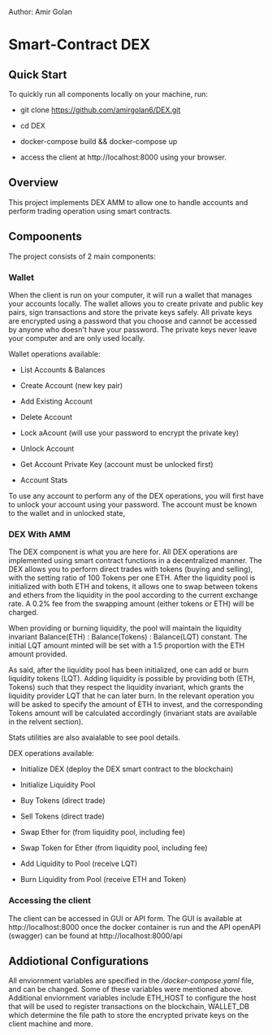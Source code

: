 Author: Amir Golan

# Smart-Contract DEX

## Quick Start

To quickly run all components locally on your machine, run:

- git clone https://github.com/amirgolan6/DEX.git

- cd DEX

- docker-compose build && docker-compose up

- access the client at http://localhost:8000 using your browser.


## Overview

This project implements DEX AMM to allow one to handle accounts and perform trading operation using smart contracts.

## Compoonents

The project consists of 2 main components:

### Wallet

When the client is run on your computer, it will run a wallet that manages your accounts locally. The wallet allows you to create private and public key pairs, sign transactions and store the private keys safely.
All private keys are encrypted using a password that you choose and cannot be accessed by anyone who doesn't have your password. The private keys never leave your computer and are only used locally.

Wallet operations available:

- List Accounts & Balances

- Create Account (new key pair)

- Add Existing Account

- Delete Account

- Lock aAcount (will use your password to encrypt the private key)

- Unlock Account

- Get Account Private Key (account must be unlocked first)

- Account Stats

To use any account to perform any of the DEX operations, you will first have to unlock your account using your password. The account must be known to the wallet and in unlocked state,


### DEX With AMM

The DEX component is what you are here for. All DEX operations are implemented using smart contract functions in a decentralized manner.
The DEX allows you to perform direct trades with tokens (buying and selling), with the setting ratio of 100 Tokens per one ETH. 
After the liquidity pool is initialized with both ETH and tokens, it allows one to swap between tokens and ethers from the liquidity in the pool according to the current exchange rate. A 0.2% fee from the swapping amount (either tokens or ETH) will be charged. 

When providing or burning liquidity, the pool will maintain the liquidity invariant Balance(ETH) : Balance(Tokens) : Balance(LQT) constant. 
The initial LQT amount minted will be set with a 1:5 proportion with the ETH amount provided.

As said, after the liquidity pool has been initialized, one can add or burn liquidity tokens (LQT).
Adding liquidity is possible by providing both (ETH, Tokens) such that they respect the liquidity invariant, which grants the liquidity provider LQT that he can later burn. In the relevant operation you will be asked to specify the amount of ETH to invest, and the corresponding Tokens amount will be calculated accordingly (invariant stats are available in the relvent section). 

Stats utilities are also avaialable to see pool details.

DEX operations available:

- Initialize DEX (deploy the DEX smart contract to the blockchain)

- Initialize Liquidity Pool

- Buy Tokens (direct trade)

- Sell Tokens (direct trade)

- Swap Ether for (from liquidity pool, including fee)

- Swap Token for Ether (from liquidity pool, including fee)

- Add Liquidity to Pool (receive LQT)

- Burn Liquidity from Pool (receive ETH and Token)



### Accessing the client

The client can be accessed in GUI or API form. The GUI is available at http://localhost:8000 once the docker container is run and the API openAPI (swagger) can be found at http://localhost:8000/api



## Addiotional Configurations

All enviornment variables are specified in the _/docker-compose.yaml_ file, and can be changed. Some of these variables were mentioned above. Additional enviornment variables include ETH_HOST to configure the host that will be used to register transactions on the blockchain, WALLET_DB which determine the file path to store the encrypted private keys on the client machine and more.
